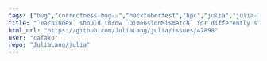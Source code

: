 ```yaml
---
tags: ["bug","correctness-bug-⚠","hacktoberfest","hpc","julia","julia-language","machine-learning","numerical","programming-language","science","scientific"]
title: "`eachindex` should throw `DimensionMismatch` for differently sized tuples"
html_url: "https://github.com/JuliaLang/julia/issues/47898"
user: "cafaxo"
repo: "JuliaLang/julia"
---
```


